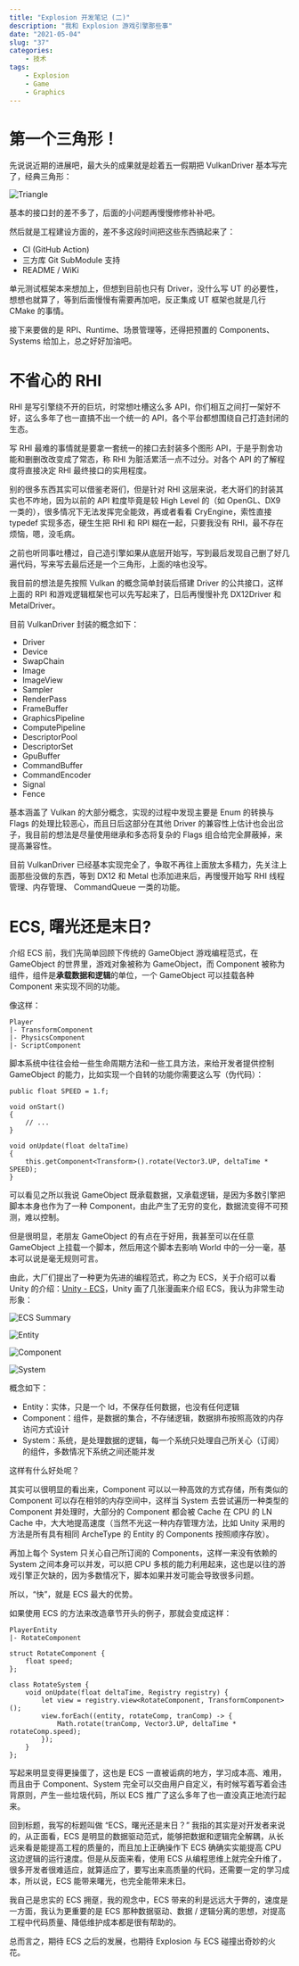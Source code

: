 ```yaml
---
title: "Explosion 开发笔记 (二)"
description: "我和 Explosion 游戏引擎那些事"
date: "2021-05-04"
slug: "37"
categories:
    - 技术
tags:
    - Explosion
    - Game
    - Graphics
---
```


# 第一个三角形！

先说说近期的进展吧，最大头的成果就是趁着五一假期把 VulkanDriver 基本写完了，经典三角形：

![Triangle](61.png)

基本的接口封的差不多了，后面的小问题再慢慢修修补补吧。

然后就是工程建设方面的，差不多这段时间把这些东西搞起来了：

* CI (GitHub Action)
* 三方库 Git SubModule 支持
* README / WiKi

单元测试框架本来想加上，但想到目前也只有 Driver，没什么写 UT 的必要性，想想也就算了，等到后面慢慢有需要再加吧，反正集成 UT 框架也就是几行 CMake 的事情。

接下来要做的是 RPI、Runtime、场景管理等，还得把预置的 Components、Systems 给加上，总之好好加油吧。

# 不省心的 RHI
RHI 是写引擎绕不开的巨坑，时常想吐槽这么多 API，你们相互之间打一架好不好，这么多年了也一直搞不出一个统一的 API，各个平台都想围绕自己打造封闭的生态。

写 RHI 最难的事情就是要拿一套统一的接口去封装多个图形 API，于是乎割舍功能和删删改改变成了常态，称 RHI 为脏活累活一点不过分。对各个 API 的了解程度将直接决定 RHI 最终接口的实用程度。

别的很多东西其实可以借鉴老哥们，但是针对 RHI 这层来说，老大哥们的封装其实也不咋地，因为以前的 API 粒度毕竟是较 High Level 的（如 OpenGL、DX9 一类的），很多情况下无法发挥完全能效，再或者看看 CryEngine，索性直接 typedef 实现多态，硬生生把 RHI 和 RPI 糊在一起，只要我没有 RHI，最不存在烦恼，嗯，没毛病。

之前也听同事吐槽过，自己造引擎如果从底层开始写，写到最后发现自己删了好几遍代码，写来写去最后还是一个三角形，上面的啥也没写。

我目前的想法是先按照 Vulkan 的概念简单封装后搭建 Driver 的公共接口，这样上面的 RPI 和游戏逻辑框架也可以先写起来了，日后再慢慢补充 DX12Driver 和 MetalDriver。

目前 VulkanDriver 封装的概念如下：

* Driver
* Device
* SwapChain
* Image
* ImageView
* Sampler
* RenderPass
* FrameBuffer
* GraphicsPipeline
* ComputePipeline
* DescriptorPool
* DescriptorSet
* GpuBuffer
* CommandBuffer
* CommandEncoder
* Signal
* Fence

基本涵盖了 Vulkan 的大部分概念，实现的过程中发现主要是 Enum 的转换与 Flags 的处理比较恶心，而且日后这部分在其他 Driver 的兼容性上估计也会出岔子，我目前的想法是尽量使用继承和多态将复杂的 Flags 组合给完全屏蔽掉，来提高兼容性。

目前 VulkanDriver 已经基本实现完全了，争取不再往上面放太多精力，先关注上面那些没做的东西，等到 DX12 和 Metal 也添加进来后，再慢慢开始写 RHI 线程管理、内存管理、 CommandQueue 一类的功能。

# ECS, 曙光还是末日?

介绍 ECS 前，我们先简单回顾下传统的 GameObject 游戏编程范式，在 GameObject 的世界里，游戏对象被称为 GameObject，而 Component 被称为组件，组件是**承载数据和逻辑**的单位，一个 GameObject 可以挂载各种 Component 来实现不同的功能。

像这样：

```
Player
|- TransformComponent
|- PhysicsComponent
|- ScriptComponent
```

脚本系统中往往会给一些生命周期方法和一些工具方法，来给开发者提供控制 GameObject 的能力，比如实现一个自转的功能你需要这么写（伪代码）：

```
public float SPEED = 1.f;

void onStart()
{
    // ...
}

void onUpdate(float deltaTime)
{
    this.getComponent<Transform>().rotate(Vector3.UP, deltaTime * SPEED);
}
```

可以看见之所以我说 GameObject 既承载数据，又承载逻辑，是因为多数引擎把脚本本身也作为了一种 Component，由此产生了无穷的变化，数据流变得不可预测，难以控制。

但是很明显，老朋友 GameObject 的有点在于好用，我甚至可以在任意 GameObject 上挂载一个脚本，然后用这个脚本去影响 World 中的一分一毫，基本可以说是毫无规则可言。

由此，大厂们提出了一种更为先进的编程范式，称之为 ECS，关于介绍可以看 Unity 的介绍：[Unity - ECS](https://docs.unity3d.com/Packages/com.unity.entities@0.17/index.html)，Unity 画了几张漫画来介绍 ECS，我认为非常生动形象：

![ECS Summary](62.png)

![Entity](63.png)

![Component](64.png)

![System](65.png)

概念如下：

* Entity：实体，只是一个 Id，不保存任何数据，也没有任何逻辑
* Component：组件，是数据的集合，不存储逻辑，数据排布按照高效的内存访问方式设计
* System：系统，是处理数据的逻辑，每一个系统只处理自己所关心（订阅）的组件，多数情况下系统之间还能并发

这样有什么好处呢？

其实可以很明显的看出来，Component 可以以一种高效的方式存储，所有类似的 Component 可以存在相邻的内存空间中，这样当 System 去尝试遍历一种类型的 Component 并处理时，大部分的 Component 都会被 Cache 在 CPU 的 LN Cache 中，大大地提高速度（当然不光这一种内存管理方法，比如 Unity 采用的方法是所有具有相同 ArcheType 的 Entity 的 Components 按照顺序存放）。

再加上每个 System 只关心自己所订阅的 Components，这样一来没有依赖的 System 之间本身可以并发，可以把 CPU 多核的能力利用起来，这也是以往的游戏引擎正欠缺的，因为多数情况下，脚本如果并发可能会导致很多问题。

所以，“快”，就是 ECS 最大的优势。

如果使用 ECS 的方法来改造章节开头的例子，那就会变成这样：

```
PlayerEntity
|- RotateComponent

struct RotateComponent {
    float speed;
};

class RotateSystem {
    void onUpdate(float deltaTime, Registry registry) {
        let view = registry.view<RotateComponent, TransformComponent>();
        view.forEach((entity, rotateComp, tranComp) -> {
            Math.rotate(tranComp, Vector3.UP, deltaTime * rotateComp.speed);
        });
    }
};
```

写起来明显变得更操蛋了，这也是 ECS 一直被诟病的地方，学习成本高、难用，而且由于 Component、System 完全可以交由用户自定义，有时候写着写着会违背原则，产生一些垃圾代码，所以 ECS 推广了这么多年了也一直没真正地流行起来。

回到标题，我写的标题叫做 “ECS，曙光还是末日？” 我指的其实是对开发者来说的，从正面看，ECS 是明显的数据驱动范式，能够把数据和逻辑完全解耦，从长远来看是能提高工程的质量的，而且加上正确操作下 ECS 确确实实能提高 CPU 这边逻辑的运行速度。但是从反面来看，使用 ECS 从编程思维上就完全升维了，很多开发者很难适应，就算适应了，要写出来高质量的代码，还需要一定的学习成本，所以说，ECS 能带来曙光，也完全能带来末日。

我自己是忠实的 ECS 拥趸，我的观念中，ECS 带来的利是远远大于弊的，速度是一方面，我认为更重要的是 ECS 那种数据驱动、数据 / 逻辑分离的思想，对提高工程中代码质量、降低维护成本都是很有帮助的。

总而言之，期待 ECS 之后的发展，也期待 Explosion 与 ECS 碰撞出奇妙的火花。


